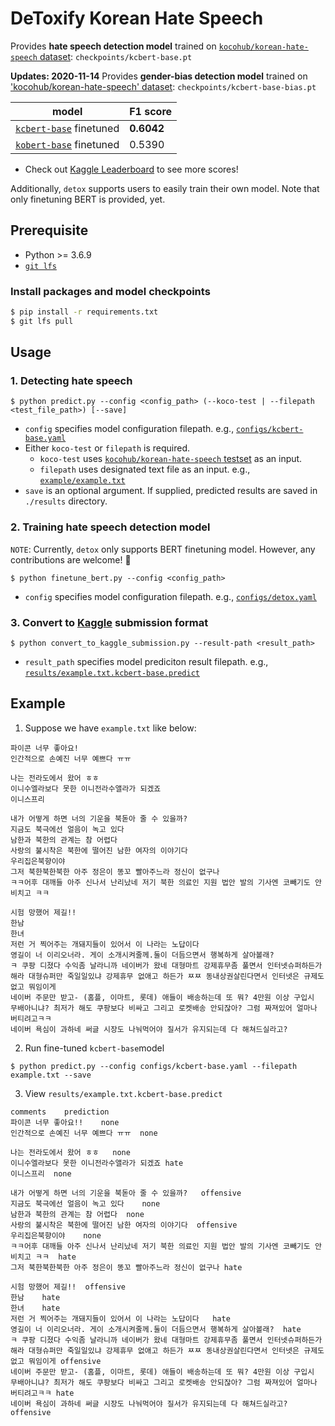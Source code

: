 # DeToxify Korean Hate Speech
Provides **hate speech detection model** trained on [`kocohub/korean-hate-speech` dataset](https://github.com/kocohub/korean-hate-speech): `checkpoints/kcbert-base.pt` <br>

**Updates: 2020-11-14**
Provides **gender-bias detection model** trained on ['kocohub/korean-hate-speech' dataset](https://github.com/kocohub/korean-hate-speech): `checkpoints/kcbert-base-bias.pt` <br>

model | F1 score
-- | --
[`kcbert-base`](https://github.com/Beomi/KcBERT) finetuned | **0.6042**
[`kobert-base`](https://github.com/SKTBrain/KoBERT) finetuned | 0.5390

- Check out [Kaggle Leaderboard](https://www.kaggle.com/c/korean-hate-speech-detection/leaderboard) to see more scores!

Additionally, `detox` supports users to easily train their own model. Note that only finetuning BERT is provided, yet.

## Prerequisite
- Python >= 3.6.9
- [`git lfs`](https://git-lfs.github.com/)

### Install packages and model checkpoints
```bash
$ pip install -r requirements.txt
$ git lfs pull
```

## Usage
### 1. Detecting hate speech
```
$ python predict.py --config <config_path> (--koco-test | --filepath <test_file_path>) [--save]
```
- `config` specifies model configuration filepath. e.g., [`configs/kcbert-base.yaml`](configs/kcbert-base.yaml)
- Either `koco-test` or `filepath` is required. 
  - `koco-test` uses [`kocohub/korean-hate-speech` testset](https://github.com/kocohub/korean-hate-speech) as an input.
  - `filepath` uses designated text file as an input. e.g., [`example/example.txt`](example/example.txt)
- `save` is an optional argument. If supplied, predicted results are saved in `./results` directory.

### 2. Training hate speech detection model
`NOTE`: Currently, `detox` only supports BERT finetuning model. However, any contributions are welcome! :tada:
```
$ python finetune_bert.py --config <config_path>
```
- `config` specifies model configuration filepath. e.g., [`configs/detox.yaml`](configs/detox.yaml)

### 3. Convert to [Kaggle](https://www.kaggle.com/c/korean-hate-speech-detection) submission format
```
$ python convert_to_kaggle_submission.py --result-path <result_path>
```
- `result_path` specifies model prediciton result filepath. e.g., [`results/example.txt.kcbert-base.predict`](results/example.txt.kcbert-base.predict)

## Example

1. Suppose we have `example.txt` like below:
```
파이콘 너무 좋아요!
인간적으로 손예진 너무 예쁘다 ㅠㅠ

나는 전라도에서 왔어 ㅎㅎ
이니수엘라보다 못한 이니전라수앨라가 되겠죠
이니스프리

내가 어떻게 하면 너의 기운을 북돋아 줄 수 있을까?
지금도 북극에선 얼음이 녹고 있다
남한과 북한의 관계는 참 어렵다
사랑의 불시착은 북한에 떨어진 남한 여자의 이야기다
우리집은북향이야
그저 북한북한북한 아주 정은이 똥꼬 빨아주느라 정신이 없구나
ㅋㅋ어후 대깨들 아주 신나서 난리났네 저기 북한 의료인 지원 법안 발의 기사엔 코빼기도 안비치고 ㅋㅋ

시험 망했어 제길!!
한남
한녀
저런 거 찍어주는 개돼지들이 있어서 이 나라는 노답이다
영길이 너 이리오너라. 게이 소개시켜줄께.둘이 더듬으면서 행복하게 살아볼래?
ㅋ 쿠팡 디졌다 수익좀 날라니까 네이버가 왔네 대형마트 강제휴무좀 풀면서 인터넷슈퍼하든가 해라 대형슈퍼만 죽일일있냐 강제휴무 없애고 하든가 ㅉㅉ 동내상권살린다면서 인터넷은 규제도없고 뭐임이게
네이버 주문만 받고- (홈플, 이마트, 롯데) 애들이 배송하는데 또 뭐? 4만원 이상 구입시 무배아니냐? 최저가 해도 쿠팡보다 비싸고 그리고 로켓배송 안되잖아? 그럼 짜져있어 얼마나 버티려고ㅋㅋ
네이버 욕심이 과하네 써글 시장도 나눠먹어야 질서가 유지되는데 다 해쳐드실라고?
```

2. Run fine-tuned `kcbert-base`model
```
$ python predict.py --config configs/kcbert-base.yaml --filepath example.txt --save
```

3. View `results/example.txt.kcbert-base.predict`
```
comments    prediction
파이콘 너무 좋아요!!    none
인간적으로 손예진 너무 예쁘다 ㅠㅠ  none

나는 전라도에서 왔어 ㅎㅎ   none
이니수엘라보다 못한 이니전라수앨라가 되겠죠 hate
이니스프리  none

내가 어떻게 하면 너의 기운을 북돋아 줄 수 있을까?   offensive
지금도 북극에선 얼음이 녹고 있다    none
남한과 북한의 관계는 참 어렵다  none
사랑의 불시착은 북한에 떨어진 남한 여자의 이야기다  offensive
우리집은북향이야    none
ㅋㅋ어후 대깨들 아주 신나서 난리났네 저기 북한 의료인 지원 법안 발의 기사엔 코빼기도 안비치고 ㅋㅋ  hate
그저 북한북한북한 아주 정은이 똥꼬 빨아주느라 정신이 없구나 hate

시험 망했어 제길!!  offensive
한남    hate
한녀    hate
저런 거 찍어주는 개돼지들이 있어서 이 나라는 노답이다   hate
영길이 너 이리오너라. 게이 소개시켜줄께.둘이 더듬으면서 행복하게 살아볼래?  hate
ㅋ 쿠팡 디졌다 수익좀 날라니까 네이버가 왔네 대형마트 강제휴무좀 풀면서 인터넷슈퍼하든가 해라 대형슈퍼만 죽일일있냐 강제휴무 없애고 하든가 ㅉㅉ 동내상권살린다면서 인터넷은 규제도없고 뭐임이게 offensive
네이버 주문만 받고- (홈플, 이마트, 롯데) 애들이 배송하는데 또 뭐? 4만원 이상 구입시 무배아니냐? 최저가 해도 쿠팡보다 비싸고 그리고 로켓배송 안되잖아? 그럼 짜져있어 얼마나 버티려고ㅋㅋ hate
네이버 욕심이 과하네 써글 시장도 나눠먹어야 질서가 유지되는데 다 해쳐드실라고?  offensive
```
